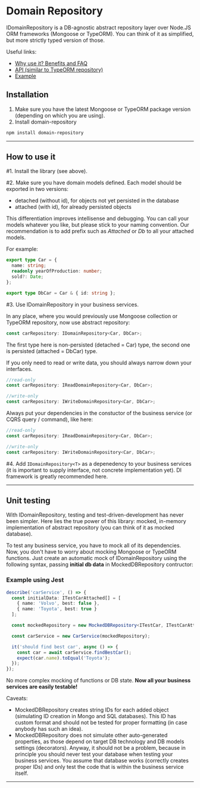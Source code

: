 # Domain Repository

IDomainRepository is a DB-agnostic abstract repository layer over Node.JS ORM frameworks (Mongoose or TypeORM). You can think of it as simplified, but more strictly typed version of those.

Useful links:

- [Why use it? Benefits and FAQ](https://github.com/lukaszwilisowski/domain-repository/blob/main/DISCUSSION.md)
- [API (similar to TypeORM repository)](https://github.com/lukaszwilisowski/domain-repository/blob/main/DISCUSSION.md)
- [Example](https://github.com/lukaszwilisowski/domain-repository-example)

## Installation

1. Make sure you have the latest Mongoose or TypeORM package version (depending on which you are using).
2. Install domain-repository

```bash
npm install domain-repository
```

---

## How to use it

#1. Install the library (see above).

#2. Make sure you have domain models defined. Each model should be exported in two versions:

- detached (without id), for objects not yet persisted in the database
- attached (with id), for already persisted objects

This differentiation improves intellisense and debugging. You can call your models whatever you like, but please stick to your naming convention. Our recommendation is to add prefix such as _Attached_ or _Db_ to all your attached models.

For example:

```typescript
export type Car = {
  name: string;
  readonly yearOfProduction: number;
  sold?: Date;
};

export type DbCar = Car & { id: string };
```

#3. Use IDomainRepository in your business services.

In any place, where you would previously use Mongoose collection or TypeORM repository, now use abstract repository:

```typescript
const carRepository: IDomainRepository<Car, DbCar>;
```

The first type here is non-persisted (detached = Car) type, the second one is persisted (attached = DbCar) type.

If you only need to read or write data, you should always narrow down your interfaces.

```typescript
//read-only
const carRepository: IReadDomainRepository<Car, DbCar>;

//write-only
const carRepository: IWriteDomainRepository<Car, DbCar>;
```

Always put your dependencies in the constuctor of the business service (or CQRS query / command), like here:

```typescript
//read-only
const carRepository: IReadDomainRepository<Car, DbCar>;

//write-only
const carRepository: IWriteDomainRepository<Car, DbCar>;
```

#4. Add `IDomainRepository<T>` as a depenedency to your business services (it is important to supply interface, not concrete implementation yet). DI framework is greatly recommended here.

---

## Unit testing

With IDomainRepository, testing and test-driven-development has never been simpler.
Here lies the true power of this library: mocked, in-memory implementation of abstract repository (you can think of it as mocked database).

To test any business service, you have to mock all of its dependencies.
Now, you don't have to worry about mocking Mongoose or TypeORM functions. Just create an automatic mock of IDomainRepository using the following syntax, passing **initial db data** in MockedDBRepository contructor:

### Example using Jest

```typescript
describe('carService', () => {
  const initialData: ITestCarAttached[] = [
    { name: 'Volvo', best: false },
    { name: 'Toyota', best: true }
  ];

  const mockedRepository = new MockedDBRepository<ITestCar, ITestCarAttached>(initialData);

  const carService = new CarService(mockedRepository);

  it('should find best car', async () => {
    const car = await carService.findBestCar();
    expect(car.name).toEqual('Toyota');
  });
});
```

No more complex mocking of functions or DB state. **Now all your business services
are easily testable!**

Caveats:

- MockedDBRepository creates string IDs for each added object (simulating ID creation in Mongo and SQL databases). This ID has custom format and should not be tested for proper formatting (in case anybody has such an idea).
- MockedDBRepository does not simulate other auto-generated properties, as those depend on target DB technology and DB models settings (decorators). Anyway, it should not be a problem, because in principle you should never test your database when testing your business services. You assume that database works (correctly creates proper IDs) and only test the code that is within the business service itself.

---
